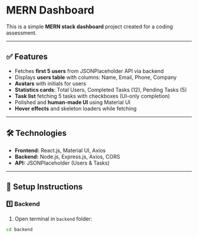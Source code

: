 # MERN Dashboard

This is a simple **MERN stack dashboard** project created for a coding assessment.

---

## ✅ Features
- Fetches **first 5 users** from JSONPlaceholder API via backend
- Displays **users table** with columns: Name, Email, Phone, Company
- **Avatars** with initials for users
- **Statistics cards**: Total Users, Completed Tasks (12), Pending Tasks (5)
- **Task list** fetching 5 tasks with checkboxes (UI-only completion)
- Polished and **human-made UI** using Material UI
- **Hover effects** and skeleton loaders while fetching

---

## 🛠 Technologies
- **Frontend:** React.js, Material UI, Axios
- **Backend:** Node.js, Express.js, Axios, CORS
- **API:** JSONPlaceholder (Users & Tasks)

---

## 🚀 Setup Instructions

### 1️⃣ Backend
1. Open terminal in `backend` folder:
```bash
cd backend


